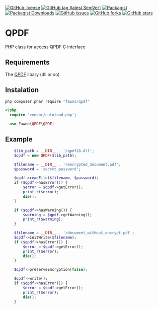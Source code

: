 [![GitHub license](https://img.shields.io/github/license/fawno/QPDF)](https://github.com/fawno/QPDF/blob/master/LICENSE)
[![GitHub tag (latest SemVer)](https://img.shields.io/github/v/tag/fawno/QPDF)](https://github.com/fawno/QPDF/tags)
[![Packagist](https://img.shields.io/packagist/v/fawno/qpdf)](https://packagist.org/packages/fawno/qpdf)
[![Packagist Downloads](https://img.shields.io/packagist/dt/fawno/qpdf)](https://packagist.org/packages/fawno/qpdf/stats)
[![GitHub issues](https://img.shields.io/github/issues/fawno/QPDF)](https://github.com/fawno/QPDF/issues)
[![GitHub forks](https://img.shields.io/github/forks/fawno/QPDF)](https://github.com/fawno/QPDF/network)
[![GitHub stars](https://img.shields.io/github/stars/fawno/QPDF)](https://github.com/fawno/QPDF/stargazers)

# QPDF

PHP class for access QPDF C Interface

## Requirements
The [QPDF](https://github.com/qpdf/qpdf) libary (dll or so).

## Instalation

```sh
php composer.phar require "fawno/qpdf"
```

```php
<?php
  require 'vendor/autoload.php';

  use Fawno\QPDF\QPDF;
```

## Example

```php
	$lib_path = __DIR__ . '/qpdf28.dll';
	$qpdf = new QPDF($lib_path);

	$filename = __DIR__ . '/encrypted_document.pdf';
	$password = 'secret_password';

	$qpdf->readFile($filename, $password);
	if ($qpdf->hasError()) {
		$error = $qpdf->getError();
		print_r($error);
		die();
	}

	if ($qpdf->hasWarning()) {
		$warning = $qpdf->getWarning();
		print_r($warning);
	}

	$filename = __DIR__ . '/document_without_encrypt.pdf';
	$qpdf->initWrite($filename);
	if ($qpdf->hasError()) {
		$error = $qpdf->getError();
		print_r($error);
		die();
	}

	$qpdf->preserveEncryption(false);

	$qpdf->write();
	if ($qpdf->hasError()) {
		$error = $qpdf->getError();
		print_r($error);
		die();
	}
```
